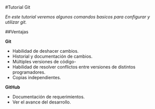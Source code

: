 #Tutorial Git

*En este tutorial veremos algunos comandos basicos para configurar y utilizar git.*

##Ventajas

**Git**
* Habilidad de deshacer cambios.
* Historial y documentación de cambios.
* Múltiples versiones de código-
* Habilidad de resolver conflictos entre versiones de distintos programadores.
* Copias independientes.

**GitHub**
* Documentación de requerimientos.
* Ver el avance del desarrollo.